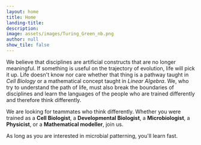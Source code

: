 ```yaml
---
layout: home
title: Home
landing-title:
description:
image: assets/images/Turing_Green_nb.png
author: null
show_tile: false
---
```


<p>We believe that disciplines are artificial constructs that are no longer meaningful. If something is useful on the trajectory of evolution, life will pick it up. Life doesn't know nor care whether that thing is a pathway taught in <i>Cell Biology</i> or a mathematical concept taught in <i>Linear Algebra</i>. We, who try to understand the path of life, must also break the boundaries of disciplines and learn the languages of the people who are trained differently and therefore think differently. </p>
<p>We are looking for teammates who think differently. Whether you were trained as a <b>Cell Biologist</b>, a <b>Developmental Biologist</b>, a <b>Microbiologist</b>, a <b>Physicist</b>, or a <b>Mathematical modeller</b>, join us. </p><p>As long as you are interested in microbial patterning, you'll learn fast.</p>

